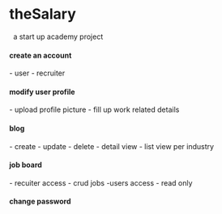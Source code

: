 <h1>theSalary</h1>


<p>&nbsp a start up academy project</p>


<h4>create an account</h4>
- user
- recruiter
<h4>modify user profile</h4>
- upload profile picture
- fill up work related details
<h4>blog</h4>
- create
- update
- delete
- detail view
- list view per industry
<h4>job board</h4>
- recuiter access
- crud jobs
-users access
- read only

<h4>change password</h4>

